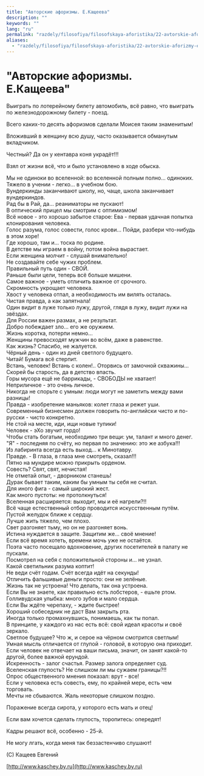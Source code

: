 ```yaml
---
title: "Авторские афоризмы. Е.Кащеева"
description: ""
keywords: ""
lang: "ru"
permalink: "razdely/filosofiya/filosofskaya-aforistika/22-avtorskie-aforizmy-e-kashcheeva"
aliases:
  - "razdely/filosofiya/filosofskaya-aforistika/22-avtorskie-aforizmy-e-kashcheeva"
---
```



# "Авторские афоризмы. Е.Кащеева"

Выиграть по лотерейному билету автомобиль, всё равно, что выиграть по железнодорожному билету - поезд.

Всего каких-то десять афоризмов сделали Моисея таким знаменитым!

Вложивший в женщину всю душу, часто оказывается обманутым вкладчиком.

Честный? Да он у кентавра коня украдёт!!!

Взял от жизни всё, что и было установлено в ходе обыска.

Мы не одиноки во вселенной: во вселенной полным полно... одиноких.  
Тяжело в учении - легко... в учебном бою.  
Вундеркинды заканчивают школу, но, чаще, школа заканчивает вундеркиндов.  
Рад бы в Рай, да... реаниматоры не пускают!  
В оптический прицел мы смотрим с оптимизмом!  
Всё новое - это хорошо забытое старое: Ева - первая удачная попытка клонирования человека.  
Голос разума, голос совести, голос крови... Пойди, разбери что-нибудь в этом хоре!  
Где хорошо, там и... тоска по родине.  
В детстве мы играем в войну, потом война вырастает.  
Если женщина молчит - слушай внимательно!  
Не создавайте себе чужих проблем.  
Правильный путь один - СВОЙ.  
Раньше были цели, теперь всё больше мишени.  
Самое важное - уметь отличить важное от срочного.  
Скромность укрощает человека.  
Хвост у человека отпал, а необходимость им вилять осталась.  
Чистая правда, а как запятнала!  
Один видит в луже только лужу, другой, глядя в лужу, видит лужи на звёздах.  
Для России важен размах, а не результат.  
Добро побеждает зло... его же оружием.  
Жизнь коротка, потерпи немно...  
Женщины превосходят мужчин во всём, даже в равенстве.  
Как жизнь? Спасибо, не жалуется.  
Чёрный день - один из дней светлого будущего.  
Читай! Бумага всё стерпит.  
Встань, человек! Встань с колен!.. Оторвись от замочной скважины...  
Скорей бы старость, да в детство впасть.  
Горы мусора ещё не баррикады, - СВОБОДЫ не хватает!  
Неприличное - это очень личное.  
Никогда не спорьте с умным: люди могут не заметить между вами разницы!  
Правда - изобретение маньяков: колет глаза и режет уши.  
Современный бизнесмен должен говорить по-английски чисто и по-русски - чисто конкретно.  
Не стой на месте, иди, ищи новые тупики!  
Человек - эХо звучит гордо!  
Чтобы стать богатым, необходимо три вещи: ум, талант и много денег.  
"Я" - последняя по счёту, но первая по значению: это же азбука!!!  
Из лабиринта всегда есть выход... к Минотавру.  
Правде. - В глаза, в глаза мне смотреть, сказал!!!  
Пятно на мундире можно прикрыть орденом.  
Совесть? Свят, свят, нечистая!  
Не отметай опыт, - дворником станешь!  
Дурак бывает таким, каким бы умным ты себя не считал.  
Для иного фига - самый широкий жест.  
Как много пустоты: не протолкнуться!  
Вселенная расширяется: выходит, мы и её нагрели?!!  
Всё чаще естественный отбор проводится искусственным путём.  
Пустой желудок ближе к сердцу.  
Лучше жить тяжело, чем плохо.  
Свет разгоняет тьму, но он не разгоняет вонь.  
Истина нуждается в защите. Защитим же... своё мнение!  
Если всё время хотеть, времени мочь уже не остаётся.  
Поэта часто посещало вдохновение, других посетителей в палату не пускали.  
Посмотрел на себя с положительной стороны и... не узнал.  
Какой светильник разума коптит!  
Не веди счёт годам. Счёт всегда идёт на секунды!  
Отличить фальшивые деньги просто: они не зелёные.  
Жизнь так не устроена! Что делать, так она устроена.  
Если Вы не знаете, как правильно есть лобстеров, - ешьте ртом.  
Голливудская улыбка: много зубов и мало сердца.  
Если Вы ждёте черепаху, - ждите быстрее!  
Хороший собеседник не даст Вам закрыть рта.  
Иногда только промахнувшись, понимаешь, как ты попал.  
В принципе, у каждого из нас есть всё: свой идеал красоты и своё зеркало.  
Светлое будущее? Что ж, и серое на чёрном смотрится светлым!  
Умная мысль отличается от глупой - головой, в которую она приходит.  
Если человек не отвечает на ваши письма, значит, он занят какой-то другой, более важной ерундой.  
Искренность - залог счастья. Размер залога определяет суд.  
Вселенская глупость? Не слишком ли мы сужаем границы?!!  
Опрос общественного мнения показал: врут - все!  
Если у человека есть совесть, ему, по крайней мере, есть чем торговать.  
Мечты не сбываются. Жаль некоторые слишком поздно.

Поражение всегда сирота, у которого есть мать и отец!

Если вам хочется сделать глупость, торопитесь: опередят!

Кадры решают всё, особенно - 25-й.

Не могу лгать, когда меня так беззастенчиво слушают!

(С) Кащеев Евгений

[http://www.kaschey.by.ru](http://www.kaschey.by.ru)

